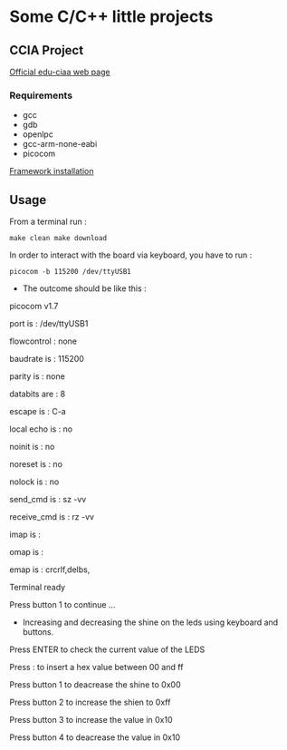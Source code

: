 # Some C/C++ little projects

## CCIA Project
[Official  edu-ciaa web page](http://www.proyecto-ciaa.com.ar/)

### Requirements
- gcc
- gdb
- openlpc
- gcc-arm-none-eabi
- picocom 

[ Framework installation ](http://www.proyecto-ciaa.com.ar/devwiki/doku.php?id=desarrollo:firmware:instalacion_sw)

## Usage
From a terminal run :

`
make clean
make download
`

In order to interact with the board via keyboard, you have to run :

`picocom -b 115200 /dev/ttyUSB1`

- The outcome should be like this :

picocom v1.7

port is        : /dev/ttyUSB1

flowcontrol    : none

baudrate is    : 115200

parity is      : none

databits are   : 8

escape is      : C-a

local echo is  : no

noinit is      : no

noreset is     : no

nolock is      : no

send_cmd is    : sz -vv

receive_cmd is : rz -vv

imap is        : 

omap is        : 

emap is        : crcrlf,delbs,

Terminal ready

Press button 1 to continue ... 

- Increasing and decreasing the shine on the leds using keyboard and buttons.

Press ENTER to check the current value of the LEDS

Press : to insert a hex value between 00 and ff

Press button 1 to deacrease the shine to 0x00

Press button 2 to increase the shien to 0xff

Press button 3 to increase the value in 0x10

Press button 4 to deacrease the value in 0x10


